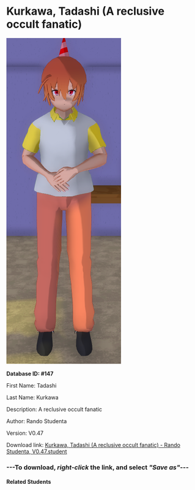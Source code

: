 # Kurkawa, Tadashi (A reclusive occult fanatic)

<img src="Files/Kurkawa, Tadashi (A reclusive occult fanatic).png" title="Kurkawa, Tadashi (A reclusive occult fanatic) - Rando Studenta, V0.47">

**Database ID: #147**

First Name: Tadashi

Last Name: Kurkawa

Description: A reclusive occult fanatic

Author: Rando Studenta

Version: V0.47

Download link: <a href="https://raw.githubusercontent.com/Arbiter1223/Daigaku-Gurashi-Custom-Students/master/Students/Files/Kurkawa%2C%20Tadashi%20(A%20reclusive%20occult%20fanatic)%20-%20Rando%20Studenta%2C%20V0.47.student">Kurkawa, Tadashi (A reclusive occult fanatic) - Rando Studenta, V0.47.student</a>

### ---**To download, _right-click_ the link, and select _"Save as"_**---

#### Related Students

